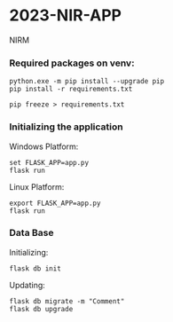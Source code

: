 # 2023-NIR-APP
NIRM 

### Required packages on venv:

```
python.exe -m pip install --upgrade pip
pip install -r requirements.txt
```
```
pip freeze > requirements.txt
```

### Initializing the application

Windows Platform:

```
set FLASK_APP=app.py
flask run
```

Linux Platform:

```
export FLASK_APP=app.py
flask run
```

### Data Base
Initializing:
```
flask db init
```

Updating:
```
flask db migrate -m "Comment"
flask db upgrade
```